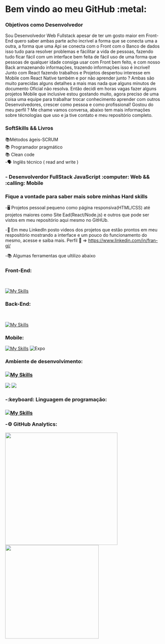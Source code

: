 <h1>Bem vindo ao meu GitHub :metal: </h1>


<h3>Objetivos como Desenvolvedor</h3>

Sou Desenvolvedor Web Fullstack apesar de ter um gosto maior em Front-End quero saber ambas parte acho incrivel a forma que se conecta uma a outra, a forma que uma Api se conecta com o Front com o Banco de dados isso tudo para resolver  problemas e fácilitar a vida de pessoas, fazendo tudo ficar fácil com um interface bem feita de fácil uso de uma forma que pessoas de qualquer idade consiga usar com Front bem feito, e com nosso Back armazenando informações, trazendo informações isso é incrivel! 
Junto com React fazendo trabalhos e Projetos despertou interesse em Mobile com React Native também e por não aprender junto ? Ambas são muito parecidas alguns detalhes a mais mas nada que alguns minutos de documento Oficial não resolva. Então decidi em horas vagas fazer alguns projetos Mobile que inclusive estou gostando muito, agora preciso de uma coisa uma equipe para trabalhar trocar conhecimento aprender com outros Desenvolvedores, crescer como pessoa e como profissional! 
Gostou do meu perfil ? Me chame vamos conversa, abaixo tem mais informações sobre técnologias que uso e ja tive contato e meu repositório completo. 


<h3>SoftSkills && Livros</h3>

:books:Métodos ágeis-SCRUM
<br>
:books: Programador pragmático
<br>
:books: Clean code
<br>
-:speaking_head: Inglês técnico ( read and write )


<h3>- Desenvolverdor FullStack JavaScript :computer: Web  && :calling: Mobile</h3>


<h3>Fique a vontade para saber mais sobre minhas Hard skills</h3>
 

-:desktop_computer: Projetos pessoal pequeno como página responsiva(HTML/CSS) até projetos maiores como Site Ead(React/Node.js) e outros que pode ser vistos em meu repositório aqui mesmo no GitHUb.

-:movie_camera: Em meu LinkedIn posto videos dos projetos que estão prontos em meu respositório mostrando a interface e um pouco do funcionamento do mesmo, acesse e saiba mais. Perfil :link: => https://www.linkedin.com/in/fran-gj/

-:books: Algumas ferramentas que ultilizo abaixo

<h3>Front-End:</h3>
<br>

[![My Skills](https://skillicons.dev/icons?i=js,html,css,sass,bootstrap,react,nextjs)](https://skillicons.dev)


<h3>Back-End:</h3>
<br>

[![My Skills](https://skillicons.dev/icons?i=postgres,nodejs,mongodb,express)](https://skillicons.dev)


<h3>Mobile:</h3>

[![My Skills](https://skillicons.dev/icons?i=react,firebase,androidstudio)](https://skillicons.dev)
![Expo](https://img.shields.io/badge/expo-1C1E24?style=for-the-badge&logo=expo&logoColor=#D04A37) 




<h3>Ambiente de desenvolvimento:<h3>
 
 [![My Skills](https://skillicons.dev/icons?i=vscode,linux,docker,git)](https://skillicons.dev)
 
<img src="https://img.shields.io/badge/Google%20Chrome-4285F4?style=for-the-badge&logo=GoogleChrome&logoColor=white"/>

<img src="https://img.shields.io/badge/Postman-FF6C37?style=for-the-badge&logo=postman&logoColor=white"/>

<h3>-:keyboard: Linguagem de programação:<h3>
 
 [![My Skills](https://skillicons.dev/icons?i=typescript)](https://skillicons.dev)


-:gear: GitHub Analytics:


<p>
<img width="360em" src="https://github-readme-stats.vercel.app/api?username=FranGJ7&show_icons=true&theme=dark"/>

<img width="300em" src="https://github-readme-stats.vercel.app/api/top-langs/?username=FranGJ7&layout=compact&theme=dark)]"/>

</p>


            
           
           
          
          
          
